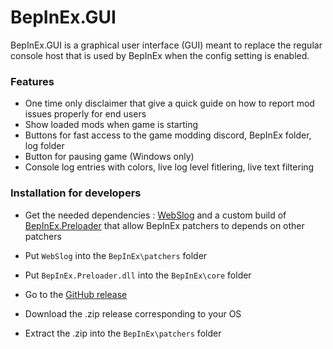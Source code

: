 ﻿# BepInEx.GUI

BepInEx.GUI is a graphical user interface (GUI) meant to replace the regular console host that is used by BepInEx when the config setting is enabled.

### Features

- One time only disclaimer that give a quick guide on how to report mod issues properly for end users
- Show loaded mods when game is starting
- Buttons for fast access to the game modding discord, BepInEx folder, log folder
- Button for pausing game (Windows only)
- Console log entries with colors, live log level fitlering, live text filtering

### Installation for developers

- Get the needed dependencies : [WebSlog](https://thunderstore.io/package/Twiner/WebSlog/) and 
a custom build of [BepInEx.Preloader](https://github.com/xiaoxiao921/BepInEx/commit/23705e678d8a8667eddcc510da4fa79313fbd4dd) 
that allow BepInEx patchers to depends on other patchers

- Put `WebSlog` into the `BepInEx\patchers` folder

- Put `BepInEx.Preloader.dll` into the `BepInEx\core` folder

- Go to the [GitHub release](https://github.com/risk-of-thunder/BepInEx.GUI/releases)

- Download the .zip release corresponding to your OS

- Extract the .zip into the `BepInEx\patchers` folder